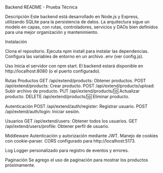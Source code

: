 Backend README - Prueba Técnica

Descripción
Este backend está desarrollado en Node.js y Express, utilizando SQLite para la persistencia de datos. La arquitectura sigue un modelo en capas, con rutas, controladores, servicios y DAOs bien definidos para una mejor organización y mantenimiento.

Instalación

Clona el repositorio.
Ejecuta npm install para instalar las dependencias.
Configura las variables de entorno en un archivo .env (ver config.js).

Uso
Inicia el servidor con npm start. El backend estará disponible en http://localhost:8080 (o el puerto configurado).

Rutas
Productos
GET /api/extend/products: Obtener productos.
POST /api/extend/products: Crear producto.
POST /api/extend/products/upload: Subir archivo de producto.
PUT /api/extend/products/:id: Actualizar producto.
DELETE /api/extend/products/:id: Eliminar producto.

Autenticación
POST /api/extend/auth/register: Registrar usuario.
POST /api/extend/auth/login: Iniciar sesión.

Usuarios
GET /api/extend/users: Obtener todos los usuarios.
GET /api/extend/users/profile: Obtener perfil de usuario.

Middleware
Autenticación y autorización mediante JWT.
Manejo de cookies con cookie-parser.
CORS configurado para http://localhost:5173.

Log
Logger personalizado para registro de eventos y errores.

Paginación
Se agrego el uso de paginación para mostrar los productos próximamente.

